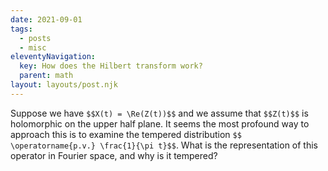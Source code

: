 ```yaml
---
date: 2021-09-01
tags:
  - posts
  - misc
eleventyNavigation:
  key: How does the Hilbert transform work?
  parent: math
layout: layouts/post.njk
---
```


Suppose we have `$$X(t) = \Re(Z(t))$$` and we assume that `$$Z(t)$$` is holomorphic on the upper half plane.
It seems the most profound way to approach this is to examine the tempered distribution `$$ \operatorname{p.v.} \frac{1}{\pi t}$$`. 
What is the representation of this operator in Fourier space, and why is it tempered? 

